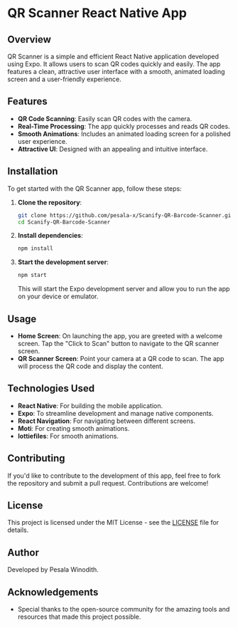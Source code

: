 
# QR Scanner React Native App

## Overview

QR Scanner is a simple and efficient React Native application developed using Expo. It allows users to scan QR codes quickly and easily. The app features a clean, attractive user interface with a smooth, animated loading screen and a user-friendly experience.

## Features

- **QR Code Scanning**: Easily scan QR codes with the camera.
- **Real-Time Processing**: The app quickly processes and reads QR codes.
- **Smooth Animations**: Includes an animated loading screen for a polished user experience.
- **Attractive UI**: Designed with an appealing and intuitive interface.

## Installation

To get started with the QR Scanner app, follow these steps:

1. **Clone the repository**:
   ```bash
   git clone https://github.com/pesala-x/Scanify-QR-Barcode-Scanner.git
   cd Scanify-QR-Barcode-Scanner
   ```

2. **Install dependencies**:
   ```bash
   npm install
   ```

3. **Start the development server**:
   ```bash
   npm start
   ```
   This will start the Expo development server and allow you to run the app on your device or emulator.

## Usage

- **Home Screen**: On launching the app, you are greeted with a welcome screen. Tap the "Click to Scan" button to navigate to the QR scanner screen.
- **QR Scanner Screen**: Point your camera at a QR code to scan. The app will process the QR code and display the content.

## Technologies Used

- **React Native**: For building the mobile application.
- **Expo**: To streamline development and manage native components.
- **React Navigation**: For navigating between different screens.
- **Moti**: For creating smooth animations.
- **lottiefiles**: For smooth animations.

## Contributing

If you'd like to contribute to the development of this app, feel free to fork the repository and submit a pull request. Contributions are welcome!

## License

This project is licensed under the MIT License - see the [LICENSE](LICENSE) file for details.

## Author

Developed by Pesala Winodith.

## Acknowledgements

- Special thanks to the open-source community for the amazing tools and resources that made this project possible.
